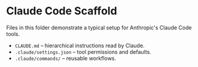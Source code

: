 # Claude Code Scaffold

Files in this folder demonstrate a typical setup for Anthropic's Claude Code tools.

- `CLAUDE.md` – hierarchical instructions read by Claude.
- `.claude/settings.json` – tool permissions and defaults.
- `.claude/commands/` – reusable workflows.

